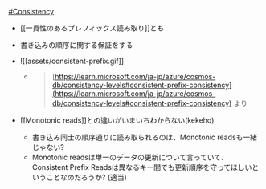[#Consistency](Consistency)
- [[一貫性のあるプレフィックス読み取り]]とも
- 書き込みの順序に関する保証をする
- ![[assets/consistent-prefix.gif]]
	- > [https://learn.microsoft.com/ja-jp/azure/cosmos-db/consistency-levels#consistent-prefix-consistency](https://learn.microsoft.com/ja-jp/azure/cosmos-db/consistency-levels#consistent-prefix-consistency)
 より

- [[Monotonic reads]]との違いがいまいちわからない(kekeho)
	- 書き込み同士の順序通りに読み取られるのは、Monotonic readsも一緒じゃない?
	- Monotonic readsは単一のデータの更新について言っていて、Consistent Prefix Readsは異なるキー間でも更新順序を守ってほしいということなのだろうか? (適当)
